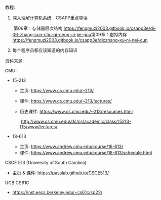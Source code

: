 

教程:

1. 深入理解计算机系统 - CSAPP重点导读

   ​	第06章：存储器层次结构 https://fengmuzi2003.gitbook.io/csapp3e/di-06-zhang-cun-chu-qi-ceng-ci-jie-gou
   ​	第09章：虚拟内存 https://fengmuzi2003.gitbook.io/csapp3e/dixzhang-xu-ni-nei-cun

2. 每个程序员都应该知道的内存知识

资料来源:

CMU:

* 15-213

  * 主页: https://www.cs.cmu.edu/~213/

  * 课件: https://www.cs.cmu.edu/~213/lectures/

  * 历史课件: https://www.cs.cmu.edu/~213/resources.html

    ​                 http://www.cs.cmu.edu/afs/cs/academic/class/15213-f15/www/lectures/

* 18-613

  * 主页: https://www.andrew.cmu.edu/course/18-613/
  * 课件: https://www.andrew.cmu.edu/course/18-613/schedule.html

CSCE 513 (Un‍‍‌‌‌‌‌‌‍‌‍‍‌‌‌‌‌‌‌‌‌‌‌‍‌‍‌‍‌‌‌‍iversity of South Carolina)

* 主页 &  课件: https://passlab.github.io/CSCE513/

UCB CS61C

- https://inst.eecs.berkeley.edu/~cs61c/sp22/